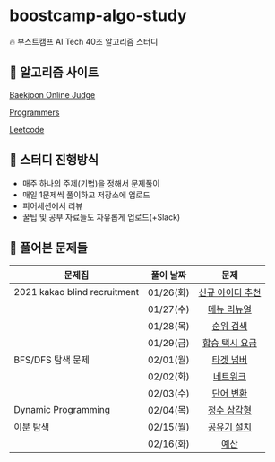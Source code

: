 # boostcamp-algo-study
🔥 부스트캠프 AI Tech 40조 알고리즘 스터디

## 📝 알고리즘 사이트

[Baekjoon Online Judge](www.boj.kr)

[Programmers](https://programmers.co.kr/learn/challenges?tab=all_challenges)

[Leetcode](https://leetcode.com/problemset/top-100-liked-questions/)

## 💭 스터디 진행방식
- 매주 하나의 주제(기법)을 정해서 문제풀이
- 매일 1문제씩 풀이하고 저장소에 업로드
- 피어세션에서 리뷰
- 꿀팁 및 공부 자료들도 자유롭게 업로드(+Slack)

## 📝 풀어본 문제들

|문제집|풀이 날짜|문제|
|----------------------------|:------------:|:---------:|
|2021 kakao blind recruitment|01/26(화)|[신규 아이디 추천](https://programmers.co.kr/learn/courses/30/lessons/72410?language=python3)|
||01/27(수)|[메뉴 리뉴얼](https://programmers.co.kr/learn/courses/30/lessons/72411?language=python3)|
||01/28(목)|[순위 검색](https://programmers.co.kr/learn/courses/30/lessons/72412?language=python3)|
||01/29(금)|[합승 택시 요금](https://programmers.co.kr/learn/courses/30/lessons/72413?language=python3)|
|BFS/DFS 탐색 문제|02/01(월)|[타겟 넘버](https://programmers.co.kr/learn/courses/30/lessons/43165?language=python3)|
||02/02(화)|[네트워크](https://programmers.co.kr/learn/courses/30/lessons/43162?language=python3)|
||02/03(수)|[단어 변환](https://programmers.co.kr/learn/courses/30/lessons/43163?language=python3)|
|Dynamic Programming|02/04(목)|[정수 삼각형](https://programmers.co.kr/learn/courses/30/lessons/43105?language=python3)|
|이분 탐색|02/15(월)|[공유기 설치](https://www.acmicpc.net/problem/2110)|
||02/16(화)|[예산](https://www.acmicpc.net/problem/2512)|
